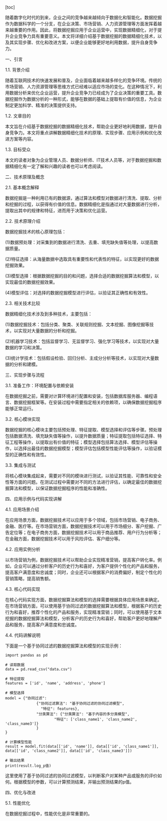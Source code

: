
[toc]                    
                
                
随着数字化时代的到来，企业之间的竞争越来越倾向于数据化和智能化。数据挖掘作为数据科学的一个分支，在企业决策、市场营销、人力资源管理等方面发挥着越来越重要的作用。因此，将数据挖掘应用于企业运营中，实现数据精细化，对于提升企业竞争力具有重要意义。本文将详细介绍基于数据挖掘的数据精细化技术，以及其实现步骤、优化和改进方案，以便企业能够更好地利用数据，提升自身竞争力。

一、引言

1.1. 背景介绍

随着互联网技术的快速发展和普及，企业面临着越来越多样化的竞争环境。传统的市场营销、人力资源管理等思维方式已经难以适应市场的变化。在这种情况下，利用数据分析来优化企业运营，提升企业竞争力已经成为了企业决策的重要工具。数据挖掘作为数据分析的一种形式，能够在数据的基础上提取有价值的信息，为企业制定更加科学、精准的决策提供支持。

1.2. 文章目的

本文旨在介绍基于数据挖掘的数据精细化技术，帮助企业更好地利用数据，提升自身竞争力。本文将重点讲解数据精细化技术的原理、实现步骤、应用示例和优化改进方案等内容。

1.3. 目标受众

本文的读者对象为企业管理人员、数据分析师、IT技术人员等，对于数据挖掘和数据精细化有一定了解和兴趣的读者也可以考虑阅读。

二、技术原理及概念

2.1. 基本概念解释

数据挖掘是一种利用已有的数据源，通过算法和模型对数据进行清洗、提取、分析和挖掘的过程，以获得有价值的信息。数据精细化是指通过对大量数据进行分析，提取出其中的规律和特征，进而用于决策和优化运营。

2.2. 技术原理介绍

数据挖掘技术的核心原理包括：

(1)数据预处理：对采集到的数据进行清洗、去重、填充缺失值等处理，以提高数据质量。

(2)特征选择：从海量数据中选取具有重要性和代表性的特征，以实现更好的数据挖掘效果。

(3)模型选择：根据数据挖掘的目的和问题，选择合适的数据挖掘算法和模型，以实现最佳的数据挖掘效果。

(4)模型评估：对选择的数据挖掘模型进行评估，以验证其正确性和有效性。

2.3. 相关技术比较

数据精细化技术涉及到多种技术，主要包括：

(1)数据挖掘技术：包括分类、聚类、关联规则挖掘、文本挖掘、图像挖掘等技术，以实现对大量数据的分析和挖掘。

(2)机器学习技术：包括监督学习、无监督学习、强化学习等技术，以实现对大量数据的学习和决策。

(3)统计学技术：包括假设检验、回归分析、主成分分析等技术，以实现对大量数据的分析和建模。

三、实现步骤与流程

3.1. 准备工作：环境配置与依赖安装

在数据挖掘之前，需要对计算环境进行配置和安装，包括数据库服务器、编程语言、数据挖掘框架等。在安装过程中需要指定相关的依赖项，以确保数据挖掘程序能够正常运行。

3.2. 核心模块实现

数据挖掘的核心模块主要包括预处理、特征提取、模型选择和评估等步骤。预处理包括数据清洗、填充缺失值等操作，以提升数据质量；特征提取包括特征选择、特征工程等操作，以提取出有价值的特征；模型选择包括算法选择、模型评估等操作，以选择出最佳的数据挖掘模型；模型评估包括模型性能评估等操作，以验证模型的正确性和有效性。

3.3. 集成与测试

将核心模块集成起来，需要对不同的模块进行测试，以验证其性能、可靠性和安全性等方面的问题。在测试过程中需要对不同的方法进行评估，以确定最佳的数据挖掘算法和模型，以保证数据挖掘程序的性能和准确性。

四、应用示例与代码实现讲解

4.1. 应用场景介绍

在应用场景方面，数据挖掘技术可以应用于多个领域，包括市场营销、电子商务、金融、医疗等。在市场营销方面，数据挖掘技术可以用于市场细分、客户挖掘、广告定位等；在电子商务方面，数据挖掘技术可以用于商品推荐、用户行为分析等；在金融方面，数据挖掘技术可以用于风险评估、客户细分等。

4.2. 应用实例分析

以市场营销为例，数据挖掘技术可以帮助企业实现精准营销，提高客户转化率。例如，企业可以通过分析客户的历史行为和喜好，为客户提供个性化的产品和服务，提高客户满意度和忠诚度；同时，企业还可以根据客户的消费偏好，制定个性化的营销策略，提高销售额。

4.3. 核心代码实现

在核心代码实现方面，数据挖掘算法和模型的选择需要根据具体应用场景来确定。在市场营销方面，可以使用基于协同过滤的数据挖掘算法和模型，根据客户的历史行为和喜好，推荐个性化的产品和服务，实现精准营销；同时，可以使用基于文本挖掘的数据挖掘算法和模型，分析客户的历史行为和喜好，帮助客户更好地理解产品和服务，提高客户满意度和忠诚度。

4.4. 代码讲解说明

下面是一个基于协同过滤的数据挖掘算法和模型的实现示例：

```
import pandas as pd

# 读取数据
data = pd.read_csv("data.csv")

# 特征提取
features = ['id', 'name', 'address', 'phone']

# 模型选择
model = {"协同过滤": 
              {"协同过滤算法": "基于协同过滤的协同过滤模型", 
                "特征": features},
              "分类算法": {"分类算法": "基于内容的多分类模型", 
                      "特征": ['class_name1', 'class_name2', 'class_name3']}
              }
}

# 计算模型性能
result = model.fit(data[['id', 'name']], data[['id', 'class_name1']], data[['id', 'class_name2']], data[['id', 'class_name3']])

# 输出结果
print(result.log_p值)
```

这里使用了基于协同过滤的协同过滤模型，以判断客户对某种产品或服务的评价如何。根据模型的参数，可以计算预测结果，并输出预测结果的p值。

四、优化与改进

5.1. 性能优化

在数据挖掘过程中，性能优化是非常重要的。

